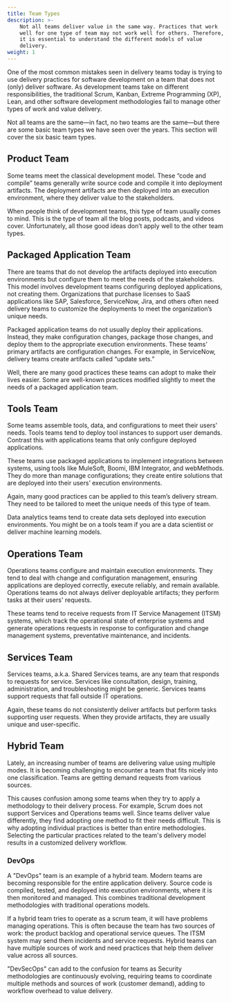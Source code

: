 ```yaml
---
title: Team Types
description: >-
    Not all teams deliver value in the same way. Practices that work
    well for one type of team may not work well for others. Therefore, 
    it is essential to understand the different models of value
    delivery.
weight: 1
---
```


One of the most common mistakes seen in delivery teams today is trying to use delivery practices for software development on a team that does not (only) deliver software. As development teams take on different responsibilities, the traditional Scrum, Kanban, Extreme Programming (XP), Lean, and other software development methodologies fail to manage other types of work and value delivery.

Not all teams are the same—in fact, no two teams are the same—but there are some basic team types we have seen over the years. This section will cover the six basic team types.

## Product Team

Some teams meet the classical development model. These “code and compile” teams generally write source code and compile it into deployment artifacts. The deployment artifacts are then deployed into an execution environment, where they deliver value to the stakeholders.

When people think of development teams, this type of team usually comes to mind. This is the type of team all the blog posts, podcasts, and videos cover. Unfortunately, all those good ideas don’t apply well to the other team types.



## Packaged Application Team

There are teams that do not develop the artifacts deployed into execution environments but configure them to meet the needs of the stakeholders. This model involves development teams configuring deployed applications, not creating them. Organizations that purchase licenses to SaaS applications like SAP, Salesforce, ServiceNow, Jira, and others often need delivery teams to customize the deployments to meet the organization’s unique needs.

Packaged application teams do not usually deploy their applications. Instead, they make configuration changes, package those changes, and deploy them to the appropriate execution environments. These teams’ primary artifacts are configuration changes. For example, in ServiceNow, delivery teams create artifacts called “update sets.”

Well, there are many good practices these teams can adopt to make their lives easier. Some are well-known practices modified slightly to meet the needs of a packaged application team.

## Tools Team

Some teams assemble tools, data, and configurations to meet their users' needs. Tools teams tend to deploy tool instances to support user demands. Contrast this with applications teams that only configure deployed applications. 

These teams use packaged applications to implement integrations between systems, using tools like MuleSoft, Boomi, IBM Integrator, and webMethods. They do more than manage configurations; they create entire solutions that are deployed into their users’ execution environments.

Again, many good practices can be applied to this team’s delivery stream. They need to be tailored to meet the unique needs of this type of team.

Data analytics teams tend to create data sets deployed into execution environments. You might be on a tools team if you are a data scientist or deliver machine learning models.

## Operations Team

Operations teams configure and maintain execution environments. They tend to deal with change and configuration management, ensuring applications are deployed correctly, execute reliably, and remain available. Operations teams do not always deliver deployable artifacts; they perform tasks at their users' requests.

These teams tend to receive requests from IT Service Management (ITSM) systems, which track the operational state of enterprise systems and generate operations requests in response to configuration and change management systems, preventative maintenance, and incidents.

## Services Team

Services teams, a.k.a. Shared Services teams, are any team that responds to requests for service. Services like consultation, design, training, administration, and troubleshooting might be generic. Services teams support requests that fall outside IT operations.

Again, these teams do not consistently deliver artifacts but perform tasks supporting user requests. When they provide artifacts, they are usually unique and user-specific.

## Hybrid Team

Lately, an increasing number of teams are delivering value using multiple modes. It is becoming challenging to encounter a team that fits nicely into one classification. Teams are getting demand requests from various sources.

This causes confusion among some teams when they try to apply a methodology to their delivery process. For example, Scrum does not support Services and Operations teams well. Since teams deliver value differently, they find adopting one method to fit their needs difficult. This is why adopting individual practices is better than entire methodologies. Selecting the particular practices related to the team's delivery model results in a customized delivery workflow.

### DevOps

A "DevOps" team is an example of a hybrid team. Modern teams are becoming responsible for the entire application delivery. Source code is compiled, tested, and deployed into execution environments, where it is then monitored and managed. This combines traditional development methodologies with traditional operations models.

If a hybrid team tries to operate as a scrum team, it will have problems managing operations. This is often because the team has two sources of work: the product backlog and operational service queues. The ITSM system may send them incidents and service requests. Hybrid teams can have multiple sources of work and need practices that help them deliver value across all sources.

"DevSecOps" can add to the confusion for teams as Security methodologies are continuously evolving, requiring teams to coordinate multiple methods and sources of work (customer demand), adding to workflow overhead to value delivery. 

